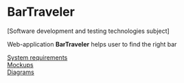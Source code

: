 # BarTraveler

[Software development and testing technologies subject]

Web-application **BarTraveler** helps user to find the right bar

[System requirements](https://github.com/NikitaMirosha/BarTraveler/blob/master/Documents/Requirements/SRS.md)  
[Mockups](https://github.com/NikitaMirosha/BarTraveler/tree/master/Documents/Mockups)  
[Diagrams]()
